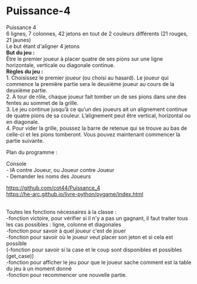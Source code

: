 # Puissance-4
Puissance 4
<br> 6 lignes, 7 colonnes, 42 jetons en tout de 2 couleurs différents (21 rouges, 21 jaunes)
<br> Le but étant d'aligner 4 jetons
<br><strong>But du jeu :</strong>
<br>Être le premier joueur à placer quatre de ses pions sur une ligne horizontale, verticale
ou diagonale continue.
<br><strong>Règles du jeu :</strong>
<br>1. Choisissez le premier joueur (ou choisi au hasard). Le joueur qui commence la première partie sera
le deuxième joueur au cours de la deuxième partie.
<br>2. À tour de rôle, chaque joueur fait tomber un de ses pions dans une des fentes
au sommet de la grille.
<br>3. Le jeu continue jusqu’à ce qu’un des joueurs ait un alignement continue de
quatre pions de sa couleur. L’alignement peut être vertical, horizontal ou en
diagonale.
<br>4. Pour vider la grille, poussez la barre de retenue qui se trouve au bas de celle-ci
et les pions tomberont. Vous pouvez maintenant commencer la partie suivante.

Plan du programme :

Console
<br>- IA contre Joueur, ou Joueur contre Joueur
<br>- Demander les noms des Joueurs




https://github.com/cot44/Puissance_4
<br> https://he-arc.github.io/livre-python/pygame/index.html


<br> Toutes les fonctions nécessaires à la classe :
<br>-fonction victoire, pour vérifier si il n'y a pas un gagnant, il faut traiter tous les cas possibles : ligne, colonne et diagonales
<br>-fonction pour savoir à quel joueur c'est de jouer
<br>-fonction pour savoir où le joueur veut placer son jeton et si cela est possible
<br>(-fonction pour savoir si la case et le coup sont disponibles et possibles (get_case))
<br>-fonction pour afficher le jeu pour que le joueur sache comment est la table du jeu à un moment donné
<br>-fonction pour recommencer une nouvelle partie.
